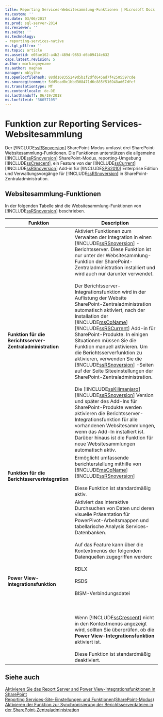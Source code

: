 ```yaml
---
title: Reporting Services-Websitesammlung-Funktionen | Microsoft Docs
ms.custom: ''
ms.date: 03/06/2017
ms.prod: sql-server-2014
ms.reviewer: ''
ms.suite: ''
ms.technology:
- reporting-services-native
ms.tgt_pltfrm: ''
ms.topic: article
ms.assetid: e05ae162-a4b2-489d-9853-d6b09414e632
caps.latest.revision: 5
author: markingmyname
ms.author: maghan
manager: mblythe
ms.openlocfilehash: 88dd168355249d5b1f2dfd645ad7f42505597cde
ms.sourcegitcommit: 5dd5cad0c1bbd308471d6c885f516948ad67dfcf
ms.translationtype: MT
ms.contentlocale: de-DE
ms.lasthandoff: 06/19/2018
ms.locfileid: "36057105"
---
```

# <a name="reporting-services-site-collection-features"></a>Funktion zur Reporting Services-Websitesammlung
  Der [!INCLUDE[ssRSnoversion](../includes/ssrsnoversion-md.md)] SharePoint-Modus umfasst drei SharePoint-Websitesammlung-Funktionen. Die Funktionen unterstützen die allgemeine [!INCLUDE[ssRSnoversion](../includes/ssrsnoversion-md.md)] SharePoint-Modus, reporting-Umgebung [!INCLUDE[ssCrescent](../includes/sscrescent-md.md)], ein Feature von der [!INCLUDE[ssCurrent](../includes/sscurrent-md.md)] [!INCLUDE[ssRSnoversion](../includes/ssrsnoversion-md.md)] Add-in für [!INCLUDE[SPS2010](../includes/sps2010-md.md)] Enterprise Edition und Verwaltungsvorgänge für [!INCLUDE[ssRSnoversion](../includes/ssrsnoversion-md.md)] in SharePoint-Zentraladministration.  
  
## <a name="site-collection-features"></a>Websitesammlung-Funktionen  
 In der folgenden Tabelle sind die Websitesammlung-Funktionen von [!INCLUDE[ssRSnoversion](../includes/ssrsnoversion-md.md)] beschrieben.  
  
|Funktion|Description|  
|-------------|-----------------|  
|**Funktion für die Berichtsserver-Zentraladministration**|Aktiviert Funktionen zum Verwalten der Integration in einen [!INCLUDE[ssRSnoversion](../includes/ssrsnoversion-md.md)] -Berichtsserver. Diese Funktion ist nur unter der Websitesammlung-Funktion der SharePoint-Zentraladministration installiert und wird auch nur darunter verwendet.<br /><br /> Der Berichtsserver-Integrationsfunktion wird in der Auflistung der Website SharePoint-Zentraladministration automatisch aktiviert, nach der Installation der [!INCLUDE[msCoName](../includes/msconame-md.md)] [!INCLUDE[ssRSCurrent](../includes/ssrscurrent-md.md)] Add-in für SharePoint-Produkte. In einigen Situationen müssen Sie die Funktion manuell aktivieren. Um die Berichtsserverfunktion zu aktivieren, verwenden Sie die [!INCLUDE[ssRSnoversion](../includes/ssrsnoversion-md.md)] -Seiten auf der Seite Siteeinstellungen der SharePoint-Zentraladministration.<br /><br /> Die [!INCLUDE[ssKilimanjaro](../includes/sskilimanjaro-md.md)] [!INCLUDE[ssRSnoversion](../includes/ssrsnoversion-md.md)] Version und später des Add-Ins für SharePoint-Produkte werden aktivieren die Berichtsserver-Integrationsfunktion für alle vorhandenen Websitesammlungen, wenn das Add-In installiert ist. Darüber hinaus ist die Funktion für neue Websitesammlungen automatisch aktiv.|  
|**Funktion für die Berichtsserverintegration**|Ermöglicht umfassende berichterstellung mithilfe von [!INCLUDE[msCoName](../includes/msconame-md.md)] [!INCLUDE[ssRSnoversion](../includes/ssrsnoversion-md.md)]<br /><br /> Diese Funktion ist standardmäßig aktiv.|  
|**Power View-Integrationsfunktion**|Aktiviert das interaktive Durchsuchen von Daten und deren visuelle Präsentation für PowerPivot-Arbeitsmappen und tabellarische Analysis Services-Datenbanken.<br /><br /> Auf das Feature kann über die Kontextmenüs der folgenden Datenquellen zugegriffen werden:<br /><br /> RDLX<br /><br /> RSDS<br /><br /> BISM-Verbindungsdatei<br /><br /> <br /><br /> Wenn [!INCLUDE[ssCrescent](../includes/sscrescent-md.md)] nicht in den Kontextmenüs angezeigt wird, sollten Sie überprüfen, ob die **Power View-Integrationsfunktion** aktiviert ist.<br /><br /> Diese Funktion ist standardmäßig deaktiviert.|  
  
## <a name="see-also"></a>Siehe auch  
 [Aktivieren Sie das Report Server and Power View-Integrationsfunktionen in SharePoint](activate-the-report-server-and-power-view-integration-features-in-sharepoint.md)   
 [Reporting Services-Site-Einstellungen und Funktionen&#40;SharePoint-Modus&#41;](../../2014/reporting-services/reporting-services-site-settings-and-site-features-sharepoint-mode.md)   
 [Aktivieren der Funktion zur Synchronisierung der Berichtsserverdateien in der SharePoint-Zentraladministration](../../2014/reporting-services/activate-report-server-file-sync-feature-sharepoint-central-administration.md)  
  
  